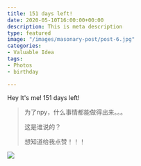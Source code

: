 ```yaml
---
title: 151 days left!
date: 2020-05-10T16:00:00+00:00
description: This is meta description
type: featured
image: "/images/masonary-post/post-6.jpg"
categories:
- Valuable Idea
tags:
- Photos
- birthday

---
```

Hey It's me! 151 days left!

> 为了npy，什么事情都能做得出来。。。
>
> 这是谁说的？
>
> 想知道给我点赞！！！

![](/images/IMG_0294(20200512-222815).JPG)